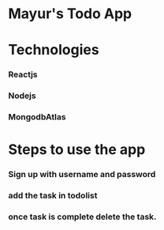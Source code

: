 # Mayur's Todo App

# Technologies
### Reactjs
### Nodejs
### MongodbAtlas

# Steps to use the app
### Sign up with username and password
### add the task in todolist
### once task is complete delete the task.
